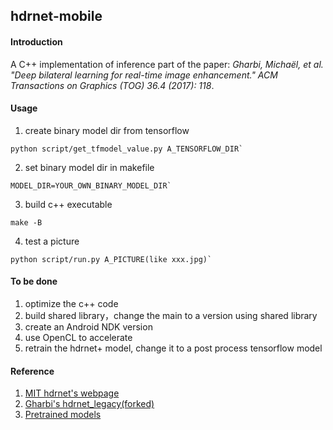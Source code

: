 
## hdrnet-mobile
#### Introduction

A C++ implementation of inference part of the paper: *Gharbi, Michaël, et al. "Deep bilateral learning for real-time image enhancement."  ACM Transactions on Graphics (TOG) 36.4 (2017): 118*.

#### Usage

1. create binary model dir from tensorflow
```shell
python script/get_tfmodel_value.py A_TENSORFLOW_DIR`
```
2. set binary model dir in makefile
```shell
MODEL_DIR=YOUR_OWN_BINARY_MODEL_DIR`
```
3. build c++ executable 
```shell
make -B
```
4. test a picture
```shell
python script/run.py A_PICTURE(like xxx.jpg)`
```

#### To be done
1. optimize the c++ code
2. build shared library，change the main to a version using shared library
3. create an Android NDK version
4. use OpenCL to accelerate
5. retrain the hdrnet+ model, change it to a post process tensorflow model


#### Reference
1. [MIT hdrnet's webpage](https://groups.csail.mit.edu/graphics/hdrnet/)
2. [Gharbi's hdrnet_legacy(forked)](https://github.com/itchencheng/hdrnet_legacy)
3. [Pretrained models](https://data.csail.mit.edu/graphics/hdrnet/pretrained_models.zip)



